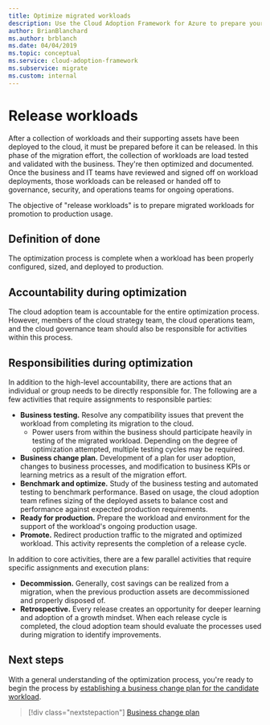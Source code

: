 ```yaml
---
title: Optimize migrated workloads
description: Use the Cloud Adoption Framework for Azure to prepare your migrated workload and assets to be promoted to production.
author: BrianBlanchard
ms.author: brblanch
ms.date: 04/04/2019
ms.topic: conceptual
ms.service: cloud-adoption-framework
ms.subservice: migrate
ms.custom: internal
---
```


# Release workloads

After a collection of workloads and their supporting assets have been deployed to the cloud, it must be prepared before it can be released. In this phase of the migration effort, the collection of workloads are load tested and validated with the business. They're then optimized and documented. Once the business and IT teams have reviewed and signed off on workload deployments, those workloads can be released or handed off to governance, security, and operations teams for ongoing operations.

The objective of "release workloads" is to prepare migrated workloads for promotion to production usage.

## Definition of done

The optimization process is complete when a workload has been properly configured, sized, and deployed to production.

## Accountability during optimization

The cloud adoption team is accountable for the entire optimization process. However, members of the cloud strategy team, the cloud operations team, and the cloud governance team should also be responsible for activities within this process.

## Responsibilities during optimization

In addition to the high-level accountability, there are actions that an individual or group needs to be directly responsible for. The following are a few activities that require assignments to responsible parties:

- **Business testing.** Resolve any compatibility issues that prevent the workload from completing its migration to the cloud.
  - Power users from within the business should participate heavily in testing of the migrated workload. Depending on the degree of optimization attempted, multiple testing cycles may be required.
- **Business change plan.** Development of a plan for user adoption, changes to business processes, and modification to business KPIs or learning metrics as a result of the migration effort.
- **Benchmark and optimize.** Study of the business testing and automated testing to benchmark performance. Based on usage, the cloud adoption team refines sizing of the deployed assets to balance cost and performance against expected production requirements.
- **Ready for production.** Prepare the workload and environment for the support of the workload's ongoing production usage.
- **Promote.** Redirect production traffic to the migrated and optimized workload. This activity represents the completion of a release cycle.

In addition to core activities, there are a few parallel activities that require specific assignments and execution plans:

- **Decommission.** Generally, cost savings can be realized from a migration, when the previous production assets are decommissioned and properly disposed of.
- **Retrospective.** Every release creates an opportunity for deeper learning and adoption of a growth mindset. When each release cycle is completed, the cloud adoption team should evaluate the processes used during migration to identify improvements.

## Next steps

With a general understanding of the optimization process, you're ready to begin the process by [establishing a business change plan for the candidate workload](./business-change-plan.md).

> [!div class="nextstepaction"]
> [Business change plan](./business-change-plan.md)
